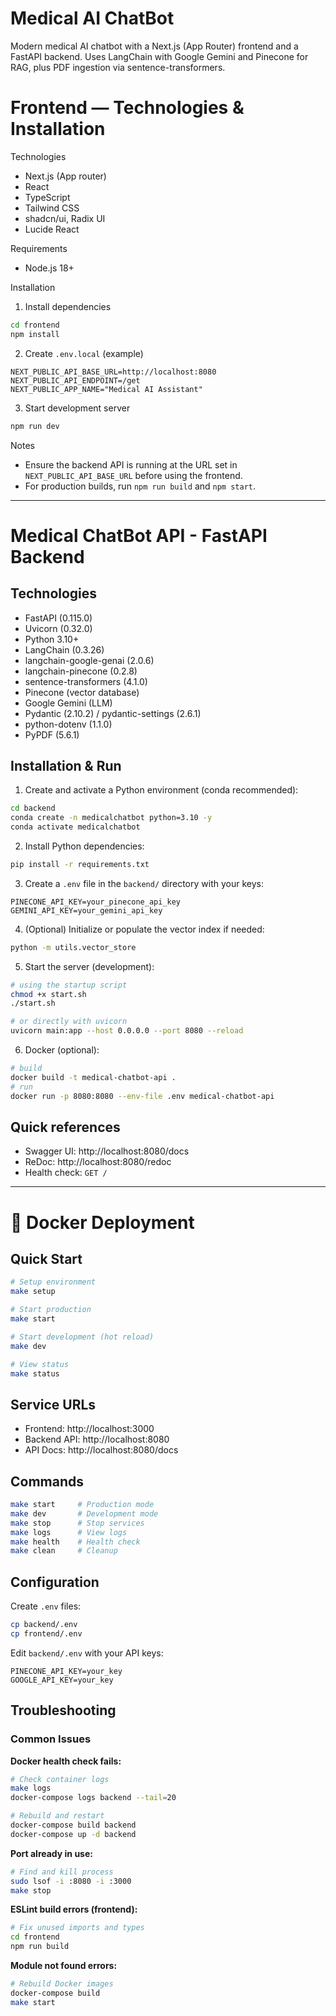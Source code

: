 # Medical AI ChatBot

Modern medical AI chatbot with a Next.js (App Router) frontend and a FastAPI backend. Uses LangChain with Google Gemini and Pinecone for RAG, plus PDF ingestion via sentence-transformers.

# Frontend — Technologies & Installation

Technologies

- Next.js (App router)
- React
- TypeScript
- Tailwind CSS
- shadcn/ui, Radix UI
- Lucide React

Requirements

- Node.js 18+

Installation

1. Install dependencies

```bash
cd frontend
npm install
```

2. Create `.env.local` (example)

```env
NEXT_PUBLIC_API_BASE_URL=http://localhost:8080
NEXT_PUBLIC_API_ENDPOINT=/get
NEXT_PUBLIC_APP_NAME="Medical AI Assistant"
```

3. Start development server

```bash
npm run dev
```

Notes

- Ensure the backend API is running at the URL set in `NEXT_PUBLIC_API_BASE_URL` before using the frontend.
- For production builds, run `npm run build` and `npm start`.

---

# Medical ChatBot API - FastAPI Backend

## Technologies

- FastAPI (0.115.0)
- Uvicorn (0.32.0)
- Python 3.10+
- LangChain (0.3.26)
- langchain-google-genai (2.0.6)
- langchain-pinecone (0.2.8)
- sentence-transformers (4.1.0)
- Pinecone (vector database)
- Google Gemini (LLM)
- Pydantic (2.10.2) / pydantic-settings (2.6.1)
- python-dotenv (1.1.0)
- PyPDF (5.6.1)

## Installation & Run

1. Create and activate a Python environment (conda recommended):

```bash
cd backend
conda create -n medicalchatbot python=3.10 -y
conda activate medicalchatbot
```

2. Install Python dependencies:

```bash
pip install -r requirements.txt
```

3. Create a `.env` file in the `backend/` directory with your keys:

```env
PINECONE_API_KEY=your_pinecone_api_key
GEMINI_API_KEY=your_gemini_api_key
```

4. (Optional) Initialize or populate the vector index if needed:

```bash
python -m utils.vector_store
```

5. Start the server (development):

```bash
# using the startup script
chmod +x start.sh
./start.sh

# or directly with uvicorn
uvicorn main:app --host 0.0.0.0 --port 8080 --reload
```

6. Docker (optional):

```bash
# build
docker build -t medical-chatbot-api .
# run
docker run -p 8080:8080 --env-file .env medical-chatbot-api
```

## Quick references

- Swagger UI: http://localhost:8080/docs
- ReDoc: http://localhost:8080/redoc
- Health check: `GET /`

---

# 🐳 Docker Deployment

## Quick Start

```bash
# Setup environment
make setup

# Start production
make start

# Start development (hot reload)
make dev

# View status
make status
```

## Service URLs

- Frontend: http://localhost:3000
- Backend API: http://localhost:8080
- API Docs: http://localhost:8080/docs

## Commands

```bash
make start     # Production mode
make dev       # Development mode
make stop      # Stop services
make logs      # View logs
make health    # Health check
make clean     # Cleanup
```

## Configuration

Create `.env` files:

```bash
cp backend/.env
cp frontend/.env
```

Edit `backend/.env` with your API keys:

```env
PINECONE_API_KEY=your_key
GOOGLE_API_KEY=your_key
```

## Troubleshooting

### Common Issues

**Docker health check fails:**
```bash
# Check container logs
make logs
docker-compose logs backend --tail=20

# Rebuild and restart
docker-compose build backend
docker-compose up -d backend
```

**Port already in use:**
```bash
# Find and kill process
sudo lsof -i :8080 -i :3000
make stop
```

**ESLint build errors (frontend):**
```bash
# Fix unused imports and types
cd frontend
npm run build
```

**Module not found errors:**
```bash
# Rebuild Docker images
docker-compose build
make start
```
